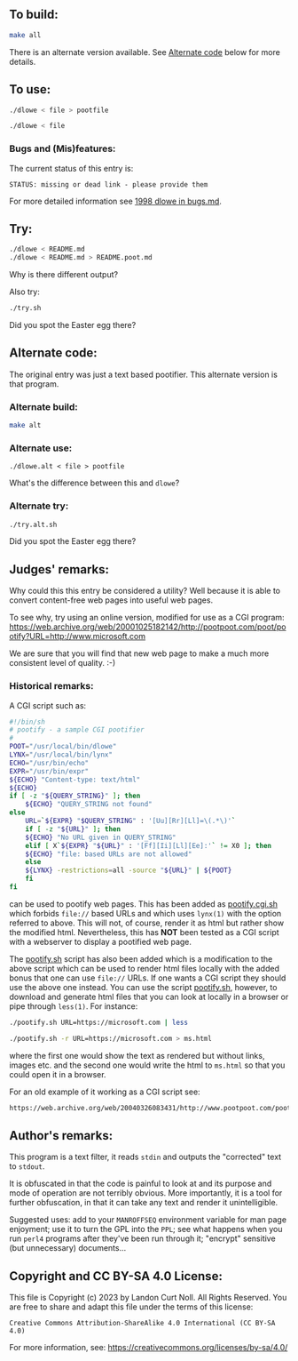 ## To build:

```sh
make all
```

There is an alternate version available. See [Alternate code](#alternate-code)
below for more details.


## To use:

```sh
./dlowe < file > pootfile

./dlowe < file
```


### Bugs and (Mis)features:

The current status of this entry is:

```
STATUS: missing or dead link - please provide them
```

For more detailed information see [1998 dlowe in bugs.md](/bugs.md#1998-dlowe).


## Try:

```sh
./dlowe < README.md
./dlowe < README.md > README.poot.md

```

Why is there different output?

Also try:

```sh
./try.sh
```

Did you spot the Easter egg there?


## Alternate code:

The original entry was just a text based pootifier. This alternate version is
that program.


### Alternate build:

```sh
make alt
```


### Alternate use:

```
./dlowe.alt < file > pootfile
```

What's the difference between this and `dlowe`?


### Alternate try:

```sh
./try.alt.sh
```

Did you spot the Easter egg there?



## Judges' remarks:

Why could this this entry be considered a utility?  Well because it
is able to convert content-free web pages into useful web pages.

To see why, try using an online version, modified for use as
a CGI program: <https://web.archive.org/web/20001025182142/http://pootpoot.com/poot/pootify?URL=http://www.microsoft.com>

We are sure that you will find that new web page to make a much
more consistent level of quality.  :-)


### Historical remarks:

A CGI script such as:

```sh
#!/bin/sh
# pootify - a sample CGI pootifier
#
POOT="/usr/local/bin/dlowe"
LYNX="/usr/local/bin/lynx"
ECHO="/usr/bin/echo"
EXPR="/usr/bin/expr"
${ECHO} "Content-type: text/html"
${ECHO}
if [ -z "${QUERY_STRING}" ]; then
    ${ECHO} "QUERY_STRING not found"
else
    URL=`${EXPR} "$QUERY_STRING" : '[Uu][Rr][Ll]=\(.*\)'`
    if [ -z "${URL}" ]; then
	${ECHO} "No URL given in QUERY_STRING"
    elif [ X`${EXPR} "${URL}" : '[Ff][Ii][Ll][Ee]:'` != X0 ]; then
	${ECHO} "file: based URLs are not allowed"
    else
	${LYNX} -restrictions=all -source "${URL}" | ${POOT}
    fi
fi
```

can be used to pootify web pages. This has been added as
[pootify.cgi.sh](pootify.cgi.sh) which forbids `file://` based URLs and which
uses `lynx(1)` with the option referred to above. This will not, of course,
render it as html but rather show the modified html. Nevertheless, this has
**NOT** been tested as a CGI script with a webserver to display a pootified web
page.

The [pootify.sh](pootify.sh) script has also been added which is a modification
to the above script which can be used to render html files locally with the
added bonus that one can use `file://` URLs. If one wants a CGI script they
should use the above one instead. You can use the script
[pootify.sh](pootify.sh), however, to download and generate html files that you
can look at locally in a browser or pipe through `less(1)`. For instance:

```sh
./pootify.sh URL=https://microsoft.com | less

./pootify.sh -r URL=https://microsoft.com > ms.html
```

where the first one would show the text as rendered but without links, images
etc. and the second one would write the html to `ms.html` so that you could open
it in a browser.

For an old example of it working as a CGI script see:

```sh
https://web.archive.org/web/20040326083431/http://www.pootpoot.com/poot/pootify/?URL=http%3A%2F%2Fwww.ioccc.org
```


## Author's remarks:

This program is a text filter, it reads `stdin` and outputs the
"corrected" text to `stdout`.

It is obfuscated in that the code is painful to look at and
its purpose and mode of operation are not terribly obvious.
More importantly, it is a tool for further obfuscation, in that it
can take any text and render it unintelligible.

Suggested uses: add to your `MANROFFSEQ` environment variable for man page
enjoyment; use it to turn the GPL into the `PPL`; see what happens when you
run `perl4` programs after they've been run through it; "encrypt" sensitive
(but unnecessary) documents...


## Copyright and CC BY-SA 4.0 License:

This file is Copyright (c) 2023 by Landon Curt Noll.  All Rights Reserved.
You are free to share and adapt this file under the terms of this license:

    Creative Commons Attribution-ShareAlike 4.0 International (CC BY-SA 4.0)

For more information, see: https://creativecommons.org/licenses/by-sa/4.0/
